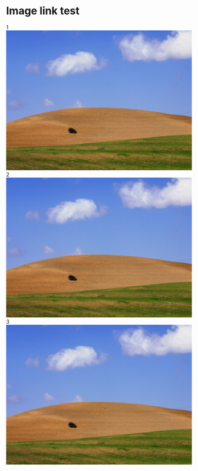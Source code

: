 ---
---
# Image link test

1
![](assets/images/ES20230212_001_alora.jpg)
2
![](/assets/images/ES20230212_001_alora.jpg)
3
![](../assets/images/ES20230212_001_alora.jpg)
